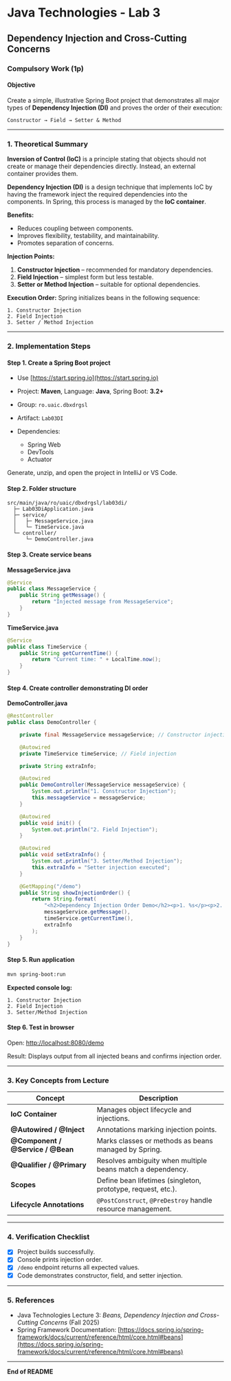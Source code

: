 # Java Technologies - Lab 3

## Dependency Injection and Cross-Cutting Concerns

### Compulsory Work (1p)

#### Objective

Create a simple, illustrative Spring Boot project that demonstrates all major types of **Dependency Injection (DI)** and proves the order of their execution:

```
Constructor → Field → Setter & Method
```

---

### 1. Theoretical Summary

**Inversion of Control (IoC)** is a principle stating that objects should not create or manage their dependencies directly. Instead, an external container provides them.

**Dependency Injection (DI)** is a design technique that implements IoC by having the framework inject the required dependencies into the components. In Spring, this process is managed by the **IoC container**.

**Benefits:**

* Reduces coupling between components.
* Improves flexibility, testability, and maintainability.
* Promotes separation of concerns.

**Injection Points:**

1. **Constructor Injection** – recommended for mandatory dependencies.
2. **Field Injection** – simplest form but less testable.
3. **Setter or Method Injection** – suitable for optional dependencies.

**Execution Order:**
Spring initializes beans in the following sequence:

```
1. Constructor Injection
2. Field Injection
3. Setter / Method Injection
```

---

### 2. Implementation Steps

#### Step 1. Create a Spring Boot project

* Use [https://start.spring.io](https://start.spring.io)
* Project: **Maven**, Language: **Java**, Spring Boot: **3.2+**
* Group: `ro.uaic.dbxdrgsl`
* Artifact: `Lab03DI`
* Dependencies:

  * Spring Web
  * DevTools
  * Actuator

Generate, unzip, and open the project in IntelliJ or VS Code.

#### Step 2. Folder structure

```
src/main/java/ro/uaic/dbxdrgsl/lab03di/
  ├─ Lab03DiApplication.java
  ├─ service/
  │   ├─ MessageService.java
  │   └─ TimeService.java
  └─ controller/
      └─ DemoController.java
```

#### Step 3. Create service beans

**MessageService.java**

```java
@Service
public class MessageService {
    public String getMessage() {
        return "Injected message from MessageService";
    }
}
```

**TimeService.java**

```java
@Service
public class TimeService {
    public String getCurrentTime() {
        return "Current time: " + LocalTime.now();
    }
}
```

#### Step 4. Create controller demonstrating DI order

**DemoController.java**

```java
@RestController
public class DemoController {

    private final MessageService messageService; // Constructor injection

    @Autowired
    private TimeService timeService; // Field injection

    private String extraInfo;

    @Autowired
    public DemoController(MessageService messageService) {
        System.out.println("1. Constructor Injection");
        this.messageService = messageService;
    }

    @Autowired
    public void init() {
        System.out.println("2. Field Injection");
    }

    @Autowired
    public void setExtraInfo() {
        System.out.println("3. Setter/Method Injection");
        this.extraInfo = "Setter injection executed";
    }

    @GetMapping("/demo")
    public String showInjectionOrder() {
        return String.format(
            "<h2>Dependency Injection Order Demo</h2><p>1. %s</p><p>2. %s</p><p>3. %s</p>",
            messageService.getMessage(),
            timeService.getCurrentTime(),
            extraInfo
        );
    }
}
```

#### Step 5. Run application

```bash
mvn spring-boot:run
```

**Expected console log:**

```
1. Constructor Injection
2. Field Injection
3. Setter/Method Injection
```

#### Step 6. Test in browser

Open: [http://localhost:8080/demo](http://localhost:8080/demo)

Result:
Displays output from all injected beans and confirms injection order.

---

### 3. Key Concepts from Lecture

| Concept                           | Description                                                  |
| --------------------------------- | ------------------------------------------------------------ |
| **IoC Container**                 | Manages object lifecycle and injections.                     |
| **@Autowired / @Inject**          | Annotations marking injection points.                        |
| **@Component / @Service / @Bean** | Marks classes or methods as beans managed by Spring.         |
| **@Qualifier / @Primary**         | Resolves ambiguity when multiple beans match a dependency.   |
| **Scopes**                        | Define bean lifetimes (singleton, prototype, request, etc.). |
| **Lifecycle Annotations**         | `@PostConstruct`, `@PreDestroy` handle resource management.  |

---

### 4. Verification Checklist

* [x] Project builds successfully.
* [x] Console prints injection order.
* [x] `/demo` endpoint returns all expected values.
* [x] Code demonstrates constructor, field, and setter injection.

---

### 5. References

* Java Technologies Lecture 3: *Beans, Dependency Injection and Cross-Cutting Concerns* (Fall 2025)
* Spring Framework Documentation: [https://docs.spring.io/spring-framework/docs/current/reference/html/core.html#beans](https://docs.spring.io/spring-framework/docs/current/reference/html/core.html#beans)

---

**End of README**
